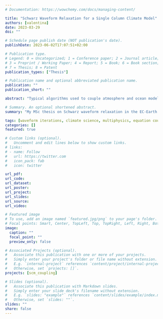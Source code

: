 ```yaml
---
# Documentation: https://wowchemy.com/docs/managing-content/

title: "Schwarz Waveform Relaxation for a Single Column Climate Model"
authors: [valentina]
date: 2023-03-29
doi: ""

# Schedule page publish date (NOT publication's date).
publishDate: 2023-06-02T17:07:51+02:00

# Publication type.
# Legend: 0 = Uncategorized; 1 = Conference paper; 2 = Journal article;
# 3 = Preprint / Working Paper; 4 = Report; 5 = Book; 6 = Book section;
# 7 = Thesis; 8 = Patent
publication_types: ["Thesis"]

# Publication name and optional abbreviated publication name.
publication: ""
publication_short: ""

abstract: "Typical algorithms used to couple atmosphere and ocean models are computationally efficient but mathematically inconsistent, thus introducing a numerical error. Schwarz waveform relaxation is an iterative coupling method to restore consistency at the interface, allowing to investigate the magnitude and physical implications of this error. The large computational cost of Schwarz waveform relaxation prevents in-depth numerical studies with coupled general circulation models. On the other hand, the theoretical analysis of highly idealized problems is insufficient to draw conclusions about general circulation models. In this master’s thesis, a coupled atmosphere-ocean model of intermediate complexity, the one-dimensional EC-Earth AOSCM, was modified to support different coupling schemes used in operational climate models, as well as Schwarz waveform relaxation. This makes it a tool to bridge the gap between previous theoretical and numerical studies. Multi-day simulations in this new setup illustrate how physical parameterizations in the atmosphere react to changes in interface boundary conditions at the sea surface. Small variations in sea surface temperature can yield potentially large differences between standard coupling algorithms and the more accurate result of the Schwarz method. The EC-Earth AOSCM shares a significant amount of code and architecture with the EC-Earth 3 climate model. This similarity allows us to address algorithmic aspects and implementation challenges for iterative coupling schemes in climate modeling."

# Summary. An optional shortened abstract.
summary: "My MSc thesis on Schwarz waveform relaxation in the EC-Earth Single Column Model."

tags: [waveform iterations, climate science, multiphysics, equation coupling, Python]
categories: []
featured: true

# Custom links (optional).
#   Uncomment and edit lines below to show custom links.
# links:
# - name: Follow
#   url: https://twitter.com
#   icon_pack: fab
#   icon: twitter

url_pdf:
url_code:
url_dataset:
url_poster:
url_project:
url_slides:
url_source:
url_video:

# Featured image
# To use, add an image named `featured.jpg/png` to your page's folder. 
# Focal points: Smart, Center, TopLeft, Top, TopRight, Left, Right, BottomLeft, Bottom, BottomRight.
image:
  caption: ""
  focal_point: ""
  preview_only: false

# Associated Projects (optional).
#   Associate this publication with one or more of your projects.
#   Simply enter your project's folder or file name without extension.
#   E.g. `internal-project` references `content/project/internal-project/index.md`.
#   Otherwise, set `projects: []`.
projects: [scm_coupling]

# Slides (optional).
#   Associate this publication with Markdown slides.
#   Simply enter your slide deck's filename without extension.
#   E.g. `slides: "example"` references `content/slides/example/index.md`.
#   Otherwise, set `slides: ""`.
slides: ""
share: false
---
```

